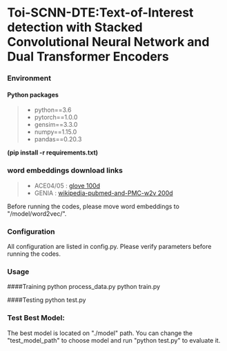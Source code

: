 # Toi-SCNN-DTE:Text-of-Interest detection with Stacked Convolutional Neural Network and Dual Transformer Encoders

### Environment
#### Python packages
>- python==3.6
>- pytorch==1.0.0
>- gensim==3.3.0
>- numpy==1.15.0
>- pandas==0.20.3

**(pip install -r requirements.txt)**
### word embeddings download links
>- ACE04/05 : [glove 100d](https://drive.google.com/open?id=1qDmFF0bUKHt5GpANj7jCUmDXgq50QJKw)
>- GENIA : [wikipedia-pubmed-and-PMC-w2v 200d](http://evexdb.org/pmresources/vec-space-models/wikipedia-pubmed-and-PMC-w2v.bin)

Before running the codes, please move word embeddings to "/model/word2vec/".

### Configuration
All configuration are listed in config.py. Please verify parameters before running the codes.
### Usage

####Training
python process_data.py
python train.py 

####Testing
python test.py

### Test Best Model:
The best model is located on "./model" path. You can change the "test_model_path" to choose model and run
"python test.py" to evaluate it.

